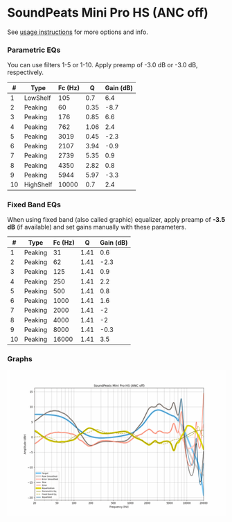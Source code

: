 # SoundPeats Mini Pro HS (ANC off)
See [usage instructions](https://github.com/jaakkopasanen/AutoEq#usage) for more options and info.

### Parametric EQs
You can use filters 1-5 or 1-10. Apply preamp of -3.0 dB or -3.0 dB, respectively.

|   # | Type      |   Fc (Hz) |    Q |   Gain (dB) |
|-----|-----------|-----------|------|-------------|
|   1 | LowShelf  |       105 | 0.7  |         6.4 |
|   2 | Peaking   |        60 | 0.35 |        -8.7 |
|   3 | Peaking   |       176 | 0.85 |         6.6 |
|   4 | Peaking   |       762 | 1.06 |         2.4 |
|   5 | Peaking   |      3019 | 0.45 |        -2.3 |
|   6 | Peaking   |      2107 | 3.94 |        -0.9 |
|   7 | Peaking   |      2739 | 5.35 |         0.9 |
|   8 | Peaking   |      4350 | 2.82 |         0.8 |
|   9 | Peaking   |      5944 | 5.97 |        -3.3 |
|  10 | HighShelf |     10000 | 0.7  |         2.4 |

### Fixed Band EQs
When using fixed band (also called graphic) equalizer, apply preamp of **-3.5 dB** (if available) and set gains manually with these parameters.

|   # | Type    |   Fc (Hz) |    Q |   Gain (dB) |
|-----|---------|-----------|------|-------------|
|   1 | Peaking |        31 | 1.41 |         0.6 |
|   2 | Peaking |        62 | 1.41 |        -2.3 |
|   3 | Peaking |       125 | 1.41 |         0.9 |
|   4 | Peaking |       250 | 1.41 |         2.2 |
|   5 | Peaking |       500 | 1.41 |         0.8 |
|   6 | Peaking |      1000 | 1.41 |         1.6 |
|   7 | Peaking |      2000 | 1.41 |        -2   |
|   8 | Peaking |      4000 | 1.41 |        -2   |
|   9 | Peaking |      8000 | 1.41 |        -0.3 |
|  10 | Peaking |     16000 | 1.41 |         3.5 |

### Graphs
![](./SoundPeats%20Mini%20Pro%20HS%20(ANC%20off).png)
